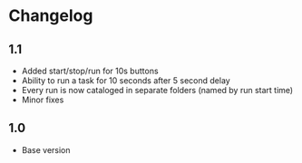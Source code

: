 # Changelog

## 1.1
- Added start/stop/run for 10s buttons
- Ability to run a task for 10 seconds after 5 second delay
- Every run is now cataloged in separate folders (named by run start time)
- Minor fixes

## 1.0
- Base version